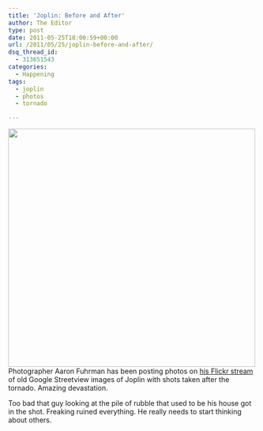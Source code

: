 ```yaml
---
title: 'Joplin: Before and After'
author: The Editor
type: post
date: 2011-05-25T18:00:59+00:00
url: /2011/05/25/joplin-before-and-after/
dsq_thread_id:
  - 313651543
categories:
  - Happening
tags:
  - joplin
  - photos
  - tornado

---
```

[<img class="aligncenter size-full wp-image-10009" title="joplin_before_and_after" src="http://media.punchingkitty.com/wordpress/2011/05/joplin_before_and_after.jpeg" alt="" width="500" height="483" />][1]Photographer Aaron Fuhrman has been posting photos on <a href="http://www.flickr.com/photos/zeitlosimagery" target="_blank">his Flickr stream</a> of old Google Streetview images of Joplin with shots taken after the tornado. Amazing devastation.

Too bad that guy looking at the pile of rubble that used to be his house got in the shot. Freaking ruined everything. He really needs to start thinking about others.

 [1]: http://media.punchingkitty.com/wordpress/2011/05/joplin_before_and_after.jpeg